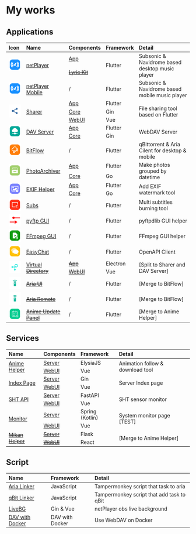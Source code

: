 # My works

## Applications

<table style="text-align: left">
<thead>
    <tr>
        <th>Icon</th>
        <th>Name</th>
        <th>Components</th>
        <th>Framework</th>
        <th>Detail</th>
    </tr>
</thead>
<tbody>
    <tr>
        <td rowspan="2"><img src="./assets/netplayer.png" width=50/></td>
        <td rowspan="2"><a href="https://github.com/Zhoucheng133/netPlayer-Next">netPlayer</a></td>
        <td><a href="https://github.com/Zhoucheng133/netPlayer-Next">App</a></td>
        <td rowspan="2">Flutter</td>
        <td rowspan="2">Subsonic & Navidrome based desktop music player</td>
    </tr>
    <tr>
        <td><del><a href="https://github.com/Zhoucheng133/netPlayer-mini-kit">Lyric Kit</a></del></td>
    </tr>
    <tr>
        <td><img src="./assets/netplayer.png" width=50/></td>
        <td><a href="https://github.com/Zhoucheng133/netPlayer-Mobile">netPlayer Mobile</a></td>
        <td>/</td>
        <td>Flutter</td>
        <td>Subsonic & Navidrome based mobile music player</td>
    </tr>
    <tr>
        <td rowspan="3"><img src="./assets/sharer.png" width=50/></td>
        <td rowspan="3"><a href="https://github.com/Zhoucheng133/Sharer-App">Sharer</a></td>
        <td><a href="https://github.com/Zhoucheng133/Sharer-App">App</a></td>
        <td>Flutter</td>
        <td rowspan="3">File sharing tool based on Flutter</td>
    </tr>
    <tr>
        <td><a href="https://github.com/Zhoucheng133/Sharer-Core">Core</a></td>
        <td>Gin</td>
    </tr>
    <tr>
        <td><a href="https://github.com/Zhoucheng133/Sharer-Web">WebUI</a></td>
        <td>Vue</td>
    </tr>
    <tr>
        <td rowspan="2"><img src="./assets/dav.png" width=50/></td>
        <td rowspan="2"><a href="https://github.com/Zhoucheng133/DAV-Server">DAV Server</a></td>
        <td><a href="https://github.com/Zhoucheng133/DAV-Server">App</a></td>
        <td>Flutter</td>
        <td rowspan="2">WebDAV Server</td>
    </tr>
    <tr>
        <td><a href="https://github.com/Zhoucheng133/DAV-Core">Core</a></td>
        <td>Gin</td>
    </tr>
    <tr>
        <td><img src="./assets/bitflow.png" width=50/></td>
        <td><a href="https://github.com/Zhoucheng133/BitFlow">BitFlow</a></td>
        <td>/</td>
        <td>Flutter</td>
        <td >qBittorrent & Aria Cilent for desktop & mobile</td>
    </tr>
    <tr>
        <td rowspan="2"><img src="./assets/archiver.png" width=50/></td>
        <td rowspan="2"><a href="https://github.com/Zhoucheng133/Photo-Archiver">PhotoArchiver</a></td>
        <td><a href="https://github.com/Zhoucheng133/Photo-Archiver">App</a></td>
        <td>Flutter</td>
        <td rowspan="2">Make photos grouped by datetime</td>
    </tr>
    <tr>
        <td><a href="https://github.com/Zhoucheng133/PhotoArchiver-Core">Core</a></td>
        <td>Go</td>
    </tr>
    <tr>
        <td rowspan="2"><img src="./assets/exif.png" width=50/></td>
        <td rowspan="2"><a href="https://github.com/Zhoucheng133/EXIF-Helper">EXIF Helper</a></td>
        <td><a href="https://github.com/Zhoucheng133/EXIF-Helper">App</a></td>
        <td>Flutter</td>
        <td rowspan="2">Add EXIF ​​watermark tool</td>
    </tr>
    <tr>
        <td><a href="https://github.com/Zhoucheng133/EXIF-Helper-Core">Core</a></td>
        <td>Go</td>
    </tr>
    <tr>
        <td><img src="./assets/subs.png" width=50/></td>
        <td><a href="https://github.com/Zhoucheng133/Subs">Subs</a></td>
        <td>/</td>
        <td>Flutter</td>
        <td>Multi subtitles burning tool</td>
    </tr>
    <tr>
        <td><img src="./assets/pyftp.png" width=50/></td>
        <td><a href="https://github.com/Zhoucheng133/pyftp-GUI">pyftp GUI</a></td>
        <td>/</td>
        <td>Flutter</td>
        <td>pyftpdlib GUI helper</td>
    </tr>
    <tr>
        <td><img src="./assets/ffmpeg.png" width=50/></td>
        <td><a href="https://github.com/Zhoucheng133/FFmpegGUI">FFmpeg GUI</a></td>
        <td>/</td>
        <td>Flutter</td>
        <td>FFmpeg GUI helper</td>
    </tr>
    <tr>
        <td><img src="./assets/easychat.png" width=50/></td>
        <td><a href="https://github.com/Zhoucheng133/EasyChat">EasyChat</a></td>
        <td>/</td>
        <td>Flutter</td>
        <td>OpenAPI Client</td>
    </tr>
    <tr>
        <td rowspan="2"><img src="./assets/vd.png" width=50/></td>
        <td rowspan="2"><del><a href="https://github.com/Zhoucheng133/virtual-directory">Virtual Directory</a></del></td>
        <td><del><a href="https://github.com/Zhoucheng133/virtual-directory">App</a></del></td>
        <td>Electron</td>
        <td rowspan="2">[Split to Sharer and DAV Server]</td>
    </tr>
    <tr>
        <td><del><a href="https://github.com/Zhoucheng133/virtual-dir-page">WebUI</a></del></td>
        <td>Vue</td>
    </tr>
    <tr>
        <td><img src="./assets/ariaui.png" width=50/></td>
        <td><del><a href="https://github.com/Zhoucheng133/AriaUI">Aria UI</a></del></td>
        <td>/</td>
        <td>Flutter</td>
        <td>[Merge to BitFlow]</td>
    </tr>
    <tr>
        <td><img src="./assets/ariaui.png" width=50/></td>
        <td><del><a href="https://github.com/Zhoucheng133/Aria-Remote">Aria Remote</a></del></td>
        <td>/</td>
        <td>Flutter</td>
        <td>[Merge to BitFlow]</td>
    </tr>
    <tr>
        <td><img src="./assets/aup.png" width=50/></td>
        <td> <a href="https://github.com/Zhoucheng133/Anime-Update-Panel"><del>Anime Update Panel</del></a></td>
        <td>/</td>
        <td>Flutter</td>
        <td>[Merge to Anime Helper]</td>
    </tr>
</tbody>
</table>

## Services

<table style="text-align: left">
<thead>
    <tr>
        <th>Name</th>
        <th>Components</th>
        <th>Framework</th>
        <th>Detail</th>
    </tr>
</thead>
<tbody>
    <tr>
        <td rowspan="2"><a href="https://github.com/Zhoucheng133/Anime-Helper">Anime Helper</a></td>
        <td><a href="https://github.com/Zhoucheng133/Anime-Helper">Server</a></td>
        <td>ElysiaJS</td>
        <td rowspan="2">Animation follow & download tool</td>
    </tr>
    <tr>
        <td><a href="https://github.com/Zhoucheng133/Anime-Helper-UI">WebUI</a></td>
        <td>Vue</td>
    </tr>
    <tr>
        <td rowspan="2"><a href="https://github.com/Zhoucheng133/Index-Page">Index Page</a></td>
        <td><a href="https://github.com/Zhoucheng133/Index-Page-Core">Server</a></td>
        <td>Gin</td>
        <td rowspan="2">Server Index page</td>
    </tr>
    <tr>
        <td><a href="https://github.com/Zhoucheng133/Index-Page">WebUI</a></td>
        <td>Vue</td>
    </tr>
    <tr>
        <td rowspan="2"><a href="https://github.com/Zhoucheng133/SHT-API">SHT API</a></td>
        <td><a href="https://github.com/Zhoucheng133/SHT-API">Server</a></td>
        <td>FastAPI</td>
        <td rowspan="2">SHT sensor monitor</td>
    </tr>
    <tr>
        <td><a href="https://github.com/Zhoucheng133/SHT-Data-Statistics">WebUI</a></td>
        <td>Vue</td>
    </tr>
    <tr>
        <td rowspan="2"><a href="https://github.com/Zhoucheng133/Monitor">Monitor</a></td>
        <td><a href="https://github.com/Zhoucheng133/Monitor">Server</a></td>
        <td>Spring (Kotlin)</td>
        <td rowspan="2">System monitor page [TEST]</td>
    </tr>
    <tr>
        <td><a href="https://github.com/Zhoucheng133/Monitor-UI">WebUI</a></td>
        <td>Vue</td>
    </tr>
    <tr>
        <td rowspan="2"><del><a href="https://github.com/Zhoucheng133/Mikan-Helper">Mikan Helper</a></del></td>
        <td><del><a href="https://github.com/Zhoucheng133/Mikan-Helper">Server</a></del></td>
        <td>Flask</td>
        <td rowspan="2">[Merge to Anime Helper]</td>
    </tr>
    <tr>
        <td><del><a href="https://github.com/Zhoucheng133/Anime-Helper-Web">WebUI</a></del></td>
        <td>React</td>
    </tr>
</tbody>
</table>

## Script

<table style="text-align: left">
<thead>
    <tr>
        <th>Name</th>
        <th>Framework</th>
        <th>Detail</th>
    </tr>
</thead>
<tbody>
    <tr>
        <td><a href="https://github.com/Zhoucheng133/Aria-Linker">Aria Linker</a></td>
        <td>JavaScript</td>
        <td>Tampermonkey script that task to aria</td>
    </tr>
    <tr>
        <td><a href="https://github.com/Zhoucheng133/qBit-Linker">qBit Linker</a></td>
        <td>JavaScript</td>
        <td>Tampermonkey script that add task to qBit</td>
    </tr>
    <tr>
        <td><a href="https://github.com/Zhoucheng133/Live-BG">LiveBG</a></td>
        <td>Gin & Vue</td>
        <td>netPlayer obs live background</td>
    </tr>
    <tr>
        <td><a href="https://github.com/Zhoucheng133/DAV-with-Docker">DAV with Docker </a></td>
        <td>DAV with Docker</td>
        <td>Use WebDAV on Docker</td>
    </tr>
</tbody>
</table>